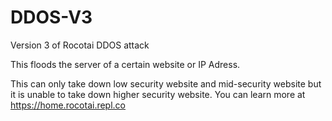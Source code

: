 # DDOS-V3

Version 3 of Rocotai DDOS attack

This floods the server of a certain website or IP Adress.

This can only take down low security website and mid-security website but it is unable to take down higher security website. You can learn more at https://home.rocotai.repl.co
